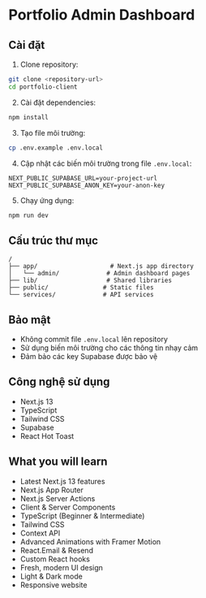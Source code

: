 # Portfolio Admin Dashboard

## Cài đặt

1. Clone repository:
```bash
git clone <repository-url>
cd portfolio-client
```

2. Cài đặt dependencies:
```bash
npm install
```

3. Tạo file môi trường:
```bash
cp .env.example .env.local
```

4. Cập nhật các biến môi trường trong file `.env.local`:
```env
NEXT_PUBLIC_SUPABASE_URL=your-project-url
NEXT_PUBLIC_SUPABASE_ANON_KEY=your-anon-key
```

5. Chạy ứng dụng:
```bash
npm run dev
```

## Cấu trúc thư mục

```
/
├── app/                    # Next.js app directory
│   └── admin/             # Admin dashboard pages
├── lib/                   # Shared libraries
├── public/               # Static files
└── services/             # API services
```

## Bảo mật

- Không commit file `.env.local` lên repository
- Sử dụng biến môi trường cho các thông tin nhạy cảm
- Đảm bảo các key Supabase được bảo vệ

## Công nghệ sử dụng

- Next.js 13
- TypeScript
- Tailwind CSS
- Supabase
- React Hot Toast

## What you will learn
- Latest Next.js 13 features
- Next.js App Router
- Next.js Server Actions
- Client & Server Components
- TypeScript (Beginner & Intermediate)
- Tailwind CSS
- Context API
- Advanced Animations with Framer Motion
- React.Email & Resend
- Custom React hooks
- Fresh, modern UI design
- Light & Dark mode
- Responsive website




